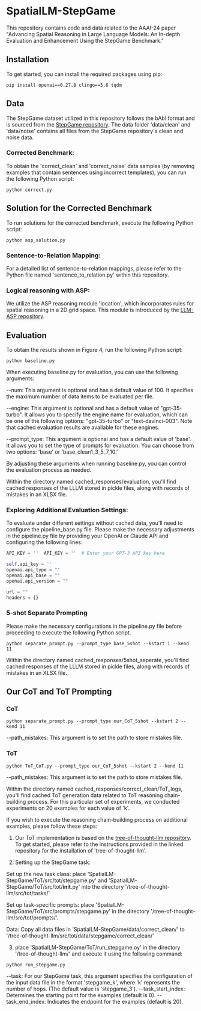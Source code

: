 # SpatialLM-StepGame
This repository contains code and data related to the AAAI-24 paper "Advancing Spatial Reasoning in Large Language Models: An In-depth Evaluation and Enhancement Using the StepGame Benchmark."

## Installation
To get started, you can install the required packages using pip:

```shell
pip install openai==0.27.8 clingo==5.6 tqdm
```

## Data

The StepGame dataset utilized in this repository follows the bAbI format and is sourced from the [StepGame repository](https://github.com/ZhengxiangShi/StepGame/tree/main/Code/babi_format/). The data folder 'data/clean' and 'data/noise' contains all files from the StepGame repository's clean and noise data.

### Corrected Benchmark:
To obtain the 'correct_clean' and 'correct_noise' data samples (by removing examples that contain sentences using incorrect templates), you can run the following Python script:

```shell
python correct.py
```

## Solution for the Corrected Benchmark
To run solutions for the corrected benchmark, execute the following Python script:
```shell
python asp_solution.py
```

### Sentence-to-Relation Mapping:
For a detailed list of sentence-to-relation mappings, please refer to the Python file named 'sentence_to_relation.py' within this repository.

### Logical reasoning with ASP:
We utilize the ASP reasoning module 'location', which incorporates rules for spatial reasoning in a 2D grid space. This module is introduced by the [LLM-ASP repository](https://github.com/azreasoners/LLM-ASP).


## Evaluation
To obtain the results shown in Figure 4, run the following Python script:
```shell
python baseline.py
```
When executing baseline.py for evaluation, you can use the following arguments:

--num: This argument is optional and has a default value of 100. It specifies the maximum number of data items to be evaluated per file.

--engine: This argument is optional and has a default value of "gpt-35-turbo". It allows you to specify the engine name for evaluation, which can be one of the following options: "gpt-35-turbo" or "text-davinci-003". Note that cached evaluation results are available for these engines.

--prompt_type: This argument is optional and has a default value of 'base'. It allows you to set the type of prompts for evaluation. You can choose from two options: 'base' or 'base_clean1_3_5_7_10.'

By adjusting these arguments when running baseline.py, you can control the evaluation process as needed.

Within the directory named cached_responses/evaluation, you'll find cached responses of the LLLM stored in pickle files, along with records of mistakes in an XLSX file.

### Exploring Additional Evaluation Settings:
To evaluate under different settings without cached data, you'll need to configure the pipeline_base.py file. Please make the necessary adjustments in the pipeline.py file by providing your OpenAI or Claude API and configuring the following lines:
```python
API_KEY = ''  API_KEY = ''  # Enter your GPT-3 API key here

self.api_key = ''
openai.api_type = ""
openai.api_base = ""
openai.api_version = ""

url = ""            
headers = {}   
```

### 5-shot Separate Prompting
Please make the necessary configurations in the pipeline.py file before proceeding to execute the following Python script.
```shell
python separate_prompt.py --prompt_type base_5shot --kstart 1 --kend 11 
```
Within the directory named cached_responses/5shot_seperate, you'll find cached responses of the LLLM stored in pickle files, along with records of mistakes in an XLSX file.

## Our CoT and ToT Prompting

### CoT
```shell
python separate_prompt.py --prompt_type our_CoT_5shot --kstart 2 --kend 11 
```
--path_mistakes: This argument is to set the path to store mistakes file.

### ToT

```shell
python ToT_CoT.py --prompt_type our_CoT_5shot --kstart 2 --kend 11 
```
--path_mistakes: This argument is to set the path to store mistakes file.

Within the directory named cached_responses/correct_clean/ToT_logs, you'll find cached ToT generation data related to ToT reasoning chain-building process. For this particular set of experiments, we conducted experiments on 20 examples for each value of 'k'.

If you wish to execute the reasoning chain-building process on additional examples, please follow these steps:

1. Our ToT implementation is based on the [tree-of-thought-llm repository](https://github.com/princeton-nlp/tree-of-thought-llm). To get started, please refer to the instructions provided in the linked repository for the installation of 'tree-of-thought-llm'.

2. Setting up the StepGame task:

Set up the new task class: place 'SpatialLM-StepGame/ToT/src/tot/stepgame.py' and 'SpatialLM-StepGame/ToT/src/tot/__init__.py' into the directory '/tree-of-thought-llm/src/tot/tasks/'

Set up task-specific prompts: place 'SpatialLM-StepGame/ToT/src/prompts/stepgame.py' in the directory '/tree-of-thought-llm/src/tot/prompts/'. 

Data: Copy all data files  in 'SpatialLM-StepGame/data/correct_clean/' to '/tree-of-thought-llm/src/tot/data/stepgame/correct_clean/'



3. place 'SpatialLM-StepGame/ToT/run_stepgame.oy' in the directory '/tree-of-thought-llm/' and execute it using the following command: 
```shell
python run_stepgame.py
```
--task: For our StepGame task, this argument specifies the configuration of the input data file in the format 'stepgame_k', where 'k' represents the number of hops. (The default value is 'stepgame_3').
--task_start_index: Determines the starting point for the examples (default is 0).
--task_end_index: Indicates the endpoint for the examples (default is 20).
